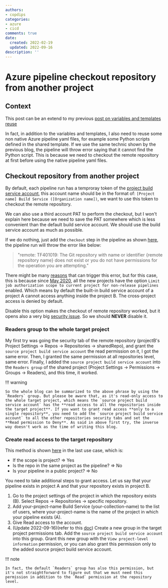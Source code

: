 ```yaml
---
authors:
- copdips
categories:
- azure
- cicd
comments: true
date:
  created: 2022-02-19
  updated: 2022-09-16
description: ''
---
```


# Azure pipeline checkout repository from another project

## Context

This post can be an extend to my previous [post on variables and templates reuse](https://copdips.com/2022/02/azure-pipeline-reuse-variables-in-template-from-another-repository.html)

In fact, in addition to the variables and templates, I also need to reuse some non native Azure pipeline yaml files, for example some Python scripts defined in the shared template. If we use the same technic shown by the previous blog, the pipeline will throw error saying that it cannot find the Python script. This is because we need to checkout the remote repository at first before using the native pipeline yaml files.

## Checkout repository from another project

By default, each pipeline run has a temproray token of the [project build service account](https://docs.microsoft.com/en-us/azure/devops/pipelines/process/access-tokens?view=azure-devops&tabs=yaml#scoped-build-identities), this account name should be in the format of: `[Project name] Build Service ([Organization name])`, we want to use this token to checkout the remote repository.

We can also use a third account PAT to perform the checkout, but I won't explain here because we need to save the PAT somewhere which is less convenient than the default build service account. We should use the build service account as much as possible.

If we do nothing, just add the `checkout` step in the pipeline as shown [here](https://docs.microsoft.com/en-us/azure/devops/pipelines/repos/multi-repo-checkout?view=azure-devops#repository-resource-definition), the pipeline run will throw the error like below:

  > "remote: TF401019: The Git repository with name or identifier {remote repository name} does not exist or you do not have permissions for the operation you are attempting."

There might be many [reasons](https://docs.microsoft.com/en-us/azure/devops/pipelines/repos/azure-repos-git?view=azure-devops&tabs=yaml#failing-checkout) that can trigger this error, but for this case, this is because since [May 2020](https://docs.microsoft.com/en-us/azure/devops/pipelines/process/access-tokens?view=azure-devops&tabs=yaml#limit-job-authorization-scope-to-referenced-azure-devops-repositories), all the new projects have the option `Limit job authorization scope to current project for non-release pipelines` enabled. Which means by default the built-in build service account of a project A cannot access anything inside the project B. The cross-project access is denied by default.

Disable this option makes the checkout of remote repository worked, but it opens also a very big [security issue](https://docs.microsoft.com/en-us/azure/devops/pipelines/process/access-tokens?view=azure-devops&tabs=yaml#job-authorization-scope). So we should **NEVER** disable it.

### Readers group to the whole target project

My first try was going the security tab of the remote repository (projectB's Project Settings -> Repos -> Repositories -> sharedRepo), and grant the `source project build service account` the read permission on it, I got the same error. Then, I granted the same permission at all repositories level, same error. Finally, I added the `source project build service account` into the `Readers group` of the shared project (Project Settings -> Permissions -> Groups -> Readers), and this time, it worked.

!!! warning

    So the whole blog can be summarized to the above phrase by using the `Readers` group. But please be aware that, as it's read-only access to the whole target project, which means the `source project build service account` has the **read access to all the repositories inside the target project**. If you want to grant read access **only to a single repository**, you need to add the `source project build service account` to all the other repositories security tabs and set the **Read permission to Deny**. As said in above first try, the inverse way doesn't work as the time of writing this blog.

### Create read access to the target repository

This method is shown [here](https://docs.microsoft.com/en-us/azure/devops/pipelines/repos/azure-repos-git?view=azure-devops&tabs=yaml#failing-checkout) in the last use case, which is:
- If the scope is project? => Yes
- Is the repo in the same project as the pipeline? => No
- Is your pipeline in a public project? => No

You need to take additional steps to grant access. Let us say that your pipeline exists in project A and that your repository exists in project B.
1. Go to the project settings of the project in which the repository exists (B). Select Repos -> Repositories -> specific repository.
2. Add your-project-name Build Service (your-collection-name) to the list of users, where your-project-name is the name of the project in which your pipeline exists (A).
3. Give Read access to the account.
4. (Update 2022-09-16)(refer to this [doc](https://docs.microsoft.com/en-us/azure/devops/pipelines/process/access-tokens?view=azure-devops&tabs=yaml#configure-permissions-for-a-project-to-access-another-project-in-the-same-project-collection)) Create a new group in the target project permissions tab. Add the `source project build service account` into this group. Grant this new group with the `View project-level information` permission, or you can also grant this permission only to the added source project build service account.

!!! note

    In fact, the default `Readers` group has also this permission, but it's not straightforward to figure out that we must need this permission in addition to the `Read` permission at the repository level.

